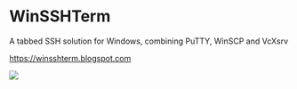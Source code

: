 # WinSSHTerm
A tabbed SSH solution for Windows, combining PuTTY, WinSCP and VcXsrv

https://winsshterm.blogspot.com

![](https://img.shields.io/github/downloads/WinSSHTerm/WinSSHTerm/total.svg?style=for-the-badge&logo=github)

